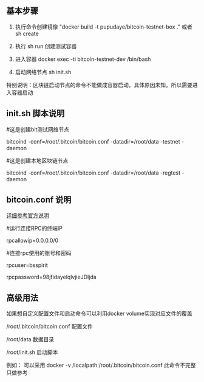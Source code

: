 <h2>基本步骤</h2>

1. 执行命令创建镜像 "docker build -t pupudaye/bitcoin-testnet-box ." 或者 sh create

2. 执行 sh run 创建测试容器

3. 进入容器 docker exec -ti bitcoin-testnet-dev /bin/bash

4. 启动网络节点 sh init.sh

特别说明：区块链启动节点的命令不能做成容器启动，具体原因未知。所以需要进入容器启动

<h2>init.sh 脚本说明</h2>

#这是创建bit测试网络节点

bitcoind  -conf=/root/.bitcoin/bitcoin.conf -datadir=/root/data -testnet -daemon

#这是创建本地区块链节点

bitcoind  -conf=/root/.bitcoin/bitcoin.conf -datadir=/root/data -regtest -daemon

<h2>bitcoin.conf 说明</h2>

<a href="https://github.com/bitcoin/bitcoin/blob/master/contrib/debian/examples/bitcoin.conf">详细参考官方说明</a>

#运行连接RPC的终端IP

rpcallowip=0.0.0.0/0

#连接rpc使用的账号和密码

rpcuser=bsspirit

rpcpassword=98jfidayelqlvjieJDIjda


<h2>高级用法</h2>

如果想自定义配置文件和启动命令可以利用docker volume实现对应文件的覆盖

/root/.bitcoin/bitcoin.conf 配置文件

/root/data 数据目录

/root/init.sh 启动脚本

例如：
可以采用 docker -v /localpath:/root/.bitcoin/bitcoin.conf 此命令不完整只做参考

